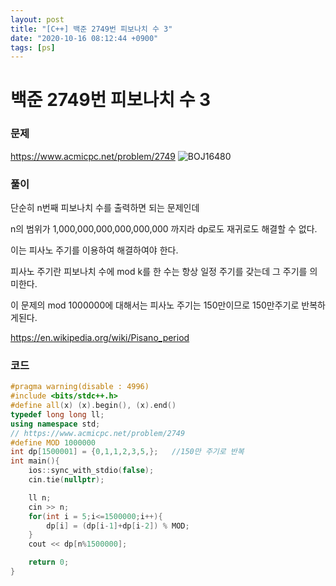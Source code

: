 ```yaml
---
layout: post
title: "[C++] 백준 2749번 피보나치 수 3"
date: "2020-10-16 08:12:44 +0900"
tags: [ps]
---
```


# 백준 2749번 피보나치 수 3
### 문제

https://www.acmicpc.net/problem/2749
![BOJ16480](https://i.imgur.com/Mke9JHz.png)

  
### 풀이

단순히 n번째 피보나치 수를 출력하면 되는 문제인데

n의 범위가 1,000,000,000,000,000,000 까지라 dp로도 재귀로도 해결할 수 없다.

이는 피사노 주기를 이용하여 해결하여야 한다.

피사노 주기란 피보나치 수에 mod k를 한 수는 항상 일정 주기를 갖는데 그 주기를 의미한다.

이 문제의 mod 1000000에 대해서는 피사노 주기는 150만이므로 150만주기로 반복하게된다.

https://en.wikipedia.org/wiki/Pisano_period

### 코드

```cpp
#pragma warning(disable : 4996)
#include <bits/stdc++.h>
#define all(x) (x).begin(), (x).end()
typedef long long ll;
using namespace std;
// https://www.acmicpc.net/problem/2749
#define MOD 1000000
int dp[1500001] = {0,1,1,2,3,5,};	//150만 주기로 반복
int main(){
	ios::sync_with_stdio(false);
	cin.tie(nullptr);

	ll n;
	cin >> n;
	for(int i = 5;i<=1500000;i++){
		dp[i] = (dp[i-1]+dp[i-2]) % MOD;
	}
	cout << dp[n%1500000];

	return 0;
}
```